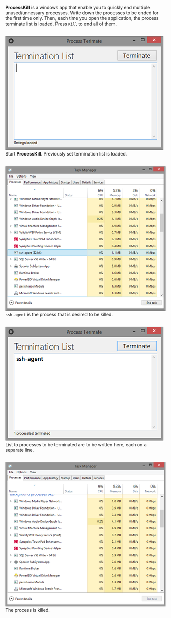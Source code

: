 **ProcessKill** is a windows app that enable you to quickly end multiple
unused/unnessary processes. Write down the processes to be ended for the first
time only. Then, each time you open the application, the process terminate list
is loaded. Press `Kill` to end all of them. 
<br>
<br>


![](Results/00.png)<br>
Start **ProcessKill**. Previously set termination list is loaded.
<br>
<br>

![](Results/01.png)<br>
`ssh-agent` is the process that is desired to be killed.
<br>
<br>

![](Results/02.png)<br>
List to processes to be terminated are to be written here, each on a separate line.
<br>
<br>

![](Results/03.png)<br>
The process is killed.
<br>
<br>
